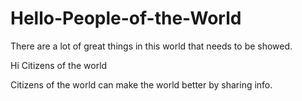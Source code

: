 # Hello-People-of-the-World

There are a lot of great things in this world that needs to be showed.

Hi Citizens of the world

Citizens of the world can make the world better by sharing info.
